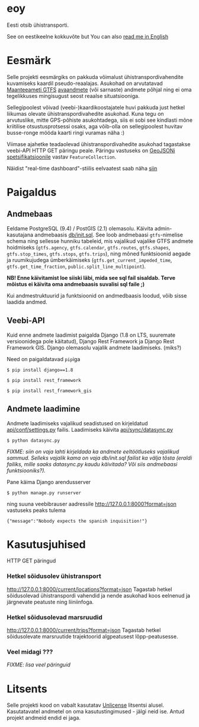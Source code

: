 # eoy
Eesti otsib ühistransporti.

See on eestikeelne kokkuvõte but You can also [read me in English](README_EN.md)

# Eesmärk
Selle projekti eesmärgiks on pakkuda võimalust ühistranspordivahendite
kuvamiseks kaardil pseudo-reaalajas. Asukohad on arvutatavad [Maanteeameti GTFS](
https://transitfeeds.com/p/maanteeamet/510) [avaandmete](
https://www.mnt.ee/et/uhistransport/uhistranspordi-infosusteem) (või sarnaste)
andmete põhjal ning ei oma tegelikkuses mingisugust seost reaalse situatsiooniga.

Sellegipoolest võivad (veebi-)kaardikoostajatele huvi pakkuda just hetkel liikumas
olevate ühistranspordivahedite asukohad. Kuna tegu on arvutuslike, mitte GPS-põhiste
asukohtadega, siis ei sobi see kindlasti mõne kriitilise otsustusprotsessi osaks,
aga võib-olla on sellegipoolest huvitav busse-ronge mööda kaarti ringi
vuramas näha :)

Viimase ajahetke teadaolevad ühistranspordivahedite asukohad tagastakse veebi-API
HTTP GET päringu peale. Päringu vastuseks on [GeoJSONi spetsifikatsioonile](
https://datatracker.ietf.org/doc/rfc7946/) vastav `FeatureCollection`.

Näidist "real-time dashboard"-stiilis eelvaatest saab näha [siin](
https://tkardi.github.io/eoy/example/current.html)

# Paigaldus
## Andmebaas
Eeldame PostgreSQL (9.4) / PostGIS (2.1) olemasolu. Käivita admin-kasutajana
andmebaasis [db/init.sql](db/init.sql). See loob andmebaasi `gtfs`-nimelise
schema ning sellesse hunniku tabeleid, mis vajalikud vajalike GTFS andmete
hoidmiseks (`gtfs.agency`, `gtfs.calendar`, `gtfs.routes`, `gtfs.shapes`,
`gtfs.stop_times`, `gtfs.stops`, `gtfs.trips`), ning mõned funktsioonid
aegade ja ruumikujudega ümberkäimiseks (`gtfs.get_current_impeded_time`,
`gtfs.get_time_fraction`, `public.split_line_multipoint`).

**NB! Enne käivitamist loe siiski läbi, mida see sql fail sisaldab. Terve
mõistus ei käivita oma andmebaasis suvalisi sql faile ;)**

Kui andmestruktuurid ja funktsioonid on andmedbaasis loodud, võib sisse
laadida andmed.

## Veebi-API
Kuid enne andmete laadimist paigalda Django (1.8 on LTS, suuremate versioonidega
pole käitatud), Django Rest Framework ja Django Rest Framework GIS. Django
olemasolu vajalik andmete laadimiseks. (miks?)

Need on paigaldatavad `pip`iga

`$ pip install django==1.8`

`$ pip install rest_framework`

`$ pip install rest_framework_gis`

## Andmete laadimine
Andmete laadimiseks vajalikud seadistused on kirjeldatud
[api/conf/settings.py](api/conf/settings.py) failis. Laadimiseks käivita
[api/sync/datasync.py](api/sync/datasync.py)

`$ python datasync.py`

_FIXME: siin on vaja lahti kirjeldada ka andmete eeltöötluseks vajalikud sammud.
Selleks vajalik kama on vaja db/init.sql failist ka välja tõsta (eraldi failiks,
mille saaks datasync.py kaudu käivitada? Või siis andmebaasi funktsiooniks?)._

Pane käima Django arendusserver

`$ python manage.py runserver`

ning suuna veebibrauser aadressile http://127.0.0.1:8000?format=json vastuseks
peaks tulema

`{"message":"Nobody expects the spanish inquisition!"}`

# Kasutusjuhised
HTTP GET päringud

### Hetkel sõidusolev ühistransport
http://127.0.0.1:8000/current/locations?format=json
Tagastab hetkel sõidusolevad ühistranspordi vahendid ja nende asukohad
koos eelnenud ja järgnevate peatuste ning liiniinfoga.

### Hetkel sõidusolevad marsruudid
http://127.0.0.1:8000/current/trips?format=json
Tagastab hetkel sõidusolevate marsruutide trajektoorid algpeatusest
lõpp-peatusesse.

### Veel midagi ???
_FIXME: lisa veel päringuid_


# Litsents
Selle projekti kood on vabalt kasutatav [Unlicense](http://unlicense.org) litsentsi
alusel. Kasutatavatel andmetel on oma kasutustingimused - jälgi neid ise. Antud
projekt andmeid endid ei jaga.
